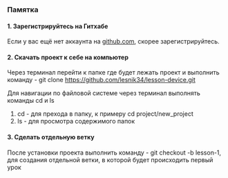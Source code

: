 ### Памятка

#### 1. Зарегистрируйтесь на Гитхабе

Если у вас ещё нет аккаунта на [github.com](https://github.com/join), скорее зарегистрируйтесь.

#### 2. Скачать проект к себе на компьютер

Через терминал перейти к папке где будет лежать проект и выполнить команду - git clone https://github.com/lesnik34/lesson-device.git

Для навигации по файловой системе через терминал выполнять команды cd и ls
1. cd - для прехода в папку, к примеру cd project/new_project
2. ls - для просмотра содержимого папок

#### 3. Сделать отдельную ветку

После установки проекта выполнить команду - git checkout -b lesson-1, для создания отдельной ветки, в которой будет происходить первый урок

